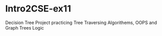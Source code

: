 # Intro2CSE-ex11

Decision Tree Project practicing Tree Traversing Algorithems, OOPS and Graph Trees Logic
